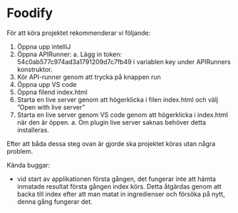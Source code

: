 # Foodify
För att köra projektet rekommenderar vi följande:

1.	Öppna upp intelliJ
2.	Öppna APIRunner:
      a.	Lägg in token: 54c0ab577c974ad3a1791209d7c7fb49 i variablen key under APIRunners konstruktor.
3.	Kör API-runner genom att trycka på knappen run
4.	Öppna upp VS code
5.	Öppna filend index.html
6.	Starta en live server genom att högerklicka i filen index.html och välj ”Open with live server”
7.	Starta en live server genom VS code genom att högerklicka i index.html när den är öppen.
      a.	Om plugin live server saknas behöver detta installeras.

Efter att båda dessa steg ovan är gjorde ska projektet köras utan några problem.

Kända buggar:

- vid start av applikationen första gången, det fungerar inte att hämta inmatade resultat första gången index körs.
Detta åtgärdas genom att backa till index efter att man matat in ingredienser och försöka på nytt, denna gång 
fungerar det.